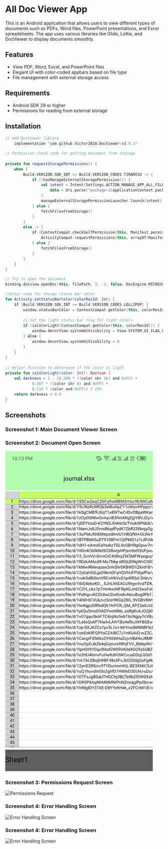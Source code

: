 # All Doc Viewer App

This is an Android application that allows users to view different types of documents such as PDFs, Word files, PowerPoint presentations, and Excel spreadsheets. The app uses various libraries like Glide, Lottie, and DocViewer to display documents smoothly.

## Features

- View PDF, Word, Excel, and PowerPoint files
- Elegant UI with color-coded appbars based on file type
- File management with external storage access

## Requirements

- Android SDK 29 or higher
- Permissions for reading from external storage

## Installation

```kotlin
// Add DocViewer library
    implementation 'com.github.Victor2018:DocViewer:v3.0.3'
```


```kotlin
// Permission check code for getting document from storage

private fun requestStoragePermissions() {
    when {
        Build.VERSION.SDK_INT >= Build.VERSION_CODES.TIRAMISU -> {
            if (!hasManageExternalStoragePermission()) {
                val intent = Intent(Settings.ACTION_MANAGE_APP_ALL_FILES_ACCESS_PERMISSION).apply {
                    data = Uri.parse("package:${applicationContext.packageName}")
                }
                manageExternalStoragePermissionLauncher.launch(intent)
            } else {
                fetchFilesFromStorage()
            }
        }
        else -> {
            if (ContextCompat.checkSelfPermission(this, Manifest.permission.READ_EXTERNAL_STORAGE) == PackageManager.PERMISSION_DENIED) {
                ActivityCompat.requestPermissions(this, arrayOf(Manifest.permission.READ_EXTERNAL_STORAGE), REQUEST_READ_STORAGE)
            } else {
                fetchFilesFromStorage()
            }
        }
    }
}
```

```kotlin
// Try to open the document
binding.docview.openDoc(this, filePath, 3, -1, false, DocEngine.MICROSOFT)
```


```kotlin
//Extar code for change status bar color
fun Activity.setStatusBarColor(colorResId: Int) {
    if (Build.VERSION.SDK_INT >= Build.VERSION_CODES.LOLLIPOP) {
        window.statusBarColor = ContextCompat.getColor(this, colorResId)

        // Set the light status bar flag for light colors
        if (isColorLight(ContextCompat.getColor(this, colorResId))) {
            window.decorView.systemUiVisibility = View.SYSTEM_UI_FLAG_LIGHT_STATUS_BAR
        } else {
            window.decorView.systemUiVisibility = 0
        }
    }
}

// Helper function to determine if the color is light
private fun isColorLight(color: Int): Boolean {
    val darkness = 1 - (0.299 * ((color shr 16) and 0xFF) +
            0.587 * ((color shr 8) and 0xFF) +
            0.114 * (color and 0xFF)) / 255
    return darkness < 0.5
}
```

## Screenshots

### Screenshot 1: Main Document Viewer Screen



### Screenshot 2: Document Open Screen
![screenshot](screenshots/excel.jpg)

### Screenshot 3: Permissions Request Screen
![Permissions Request](![word](https://github.com/user-attachments/assets/5d76b94f-6360-4663-bb0a-7f1d7bc7dcf5))

### Screenshot 4: Error Handling Screen
![Error Handling Screen](![ppt](https://github.com/user-attachments/assets/da89594b-1e65-4e63-87ae-840509c37630))

### Screenshot 4: Error Handling Screen
![Error Handling Screen](![excel](https://github.com/user-attachments/assets/46f94edb-7ba1-4cb8-8864-05e0d7d743a9))





